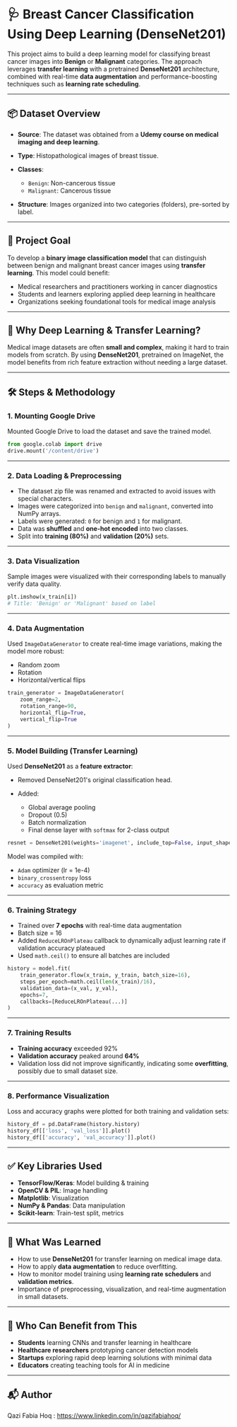 

# 🩺 Breast Cancer Classification Using Deep Learning (DenseNet201)

This project aims to build a deep learning model for classifying breast cancer images into **Benign** or **Malignant** categories. The approach leverages **transfer learning** with a pretrained **DenseNet201** architecture, combined with real-time **data augmentation** and performance-boosting techniques such as **learning rate scheduling**.

---

## 📦 Dataset Overview

* **Source**: The dataset was obtained from a **Udemy course on medical imaging and deep learning**.
* **Type**: Histopathological images of breast tissue.
* **Classes**:

  * `Benign`: Non-cancerous tissue
  * `Malignant`: Cancerous tissue
* **Structure**: Images organized into two categories (folders), pre-sorted by label.

---

## 🎯 Project Goal

To develop a **binary image classification model** that can distinguish between benign and malignant breast cancer images using **transfer learning**. This model could benefit:

* Medical researchers and practitioners working in cancer diagnostics
* Students and learners exploring applied deep learning in healthcare
* Organizations seeking foundational tools for medical image analysis

---

## 🧠 Why Deep Learning & Transfer Learning?

Medical image datasets are often **small and complex**, making it hard to train models from scratch. By using **DenseNet201**, pretrained on ImageNet, the model benefits from rich feature extraction without needing a large dataset.

---

## 🛠️ Steps & Methodology

### 1. **Mounting Google Drive**

Mounted Google Drive to load the dataset and save the trained model.

```python
from google.colab import drive
drive.mount('/content/drive')
```

---

### 2. **Data Loading & Preprocessing**

* The dataset zip file was renamed and extracted to avoid issues with special characters.
* Images were categorized into `benign` and `malignant`, converted into NumPy arrays.
* Labels were generated: `0` for benign and `1` for malignant.
* Data was **shuffled** and **one-hot encoded** into two classes.
* Split into **training (80%)** and **validation (20%)** sets.

---

### 3. **Data Visualization**

Sample images were visualized with their corresponding labels to manually verify data quality.

```python
plt.imshow(x_train[i])
# Title: 'Benign' or 'Malignant' based on label
```

---

### 4. **Data Augmentation**

Used `ImageDataGenerator` to create real-time image variations, making the model more robust:

* Random zoom
* Rotation
* Horizontal/vertical flips

```python
train_generator = ImageDataGenerator(
    zoom_range=2,
    rotation_range=90,
    horizontal_flip=True,
    vertical_flip=True
)
```

---

### 5. **Model Building (Transfer Learning)**

Used **DenseNet201** as a **feature extractor**:

* Removed DenseNet201's original classification head.
* Added:

  * Global average pooling
  * Dropout (0.5)
  * Batch normalization
  * Final dense layer with `softmax` for 2-class output

```python
resnet = DenseNet201(weights='imagenet', include_top=False, input_shape=(224, 224, 3))
```

Model was compiled with:

* `Adam` optimizer (lr = 1e-4)
* `binary_crossentropy` loss
* `accuracy` as evaluation metric

---

### 6. **Training Strategy**

* Trained over **7 epochs** with real-time data augmentation
* Batch size = 16
* Added `ReduceLROnPlateau` callback to dynamically adjust learning rate if validation accuracy plateaued
* Used `math.ceil()` to ensure all batches are included

```python
history = model.fit(
    train_generator.flow(x_train, y_train, batch_size=16),
    steps_per_epoch=math.ceil(len(x_train)/16),
    validation_data=(x_val, y_val),
    epochs=7,
    callbacks=[ReduceLROnPlateau(...)]
)
```

---

### 7. **Training Results**

* **Training accuracy** exceeded 92%
* **Validation accuracy** peaked around **64%**
* Validation loss did not improve significantly, indicating some **overfitting**, possibly due to small dataset size.



---

### 8. **Performance Visualization**

Loss and accuracy graphs were plotted for both training and validation sets:

```python
history_df = pd.DataFrame(history.history)
history_df[['loss', 'val_loss']].plot()
history_df[['accuracy', 'val_accuracy']].plot()
```


---

## ✅ Key Libraries Used

* **TensorFlow/Keras**: Model building & training
* **OpenCV & PIL**: Image handling
* **Matplotlib**: Visualization
* **NumPy & Pandas**: Data manipulation
* **Scikit-learn**: Train-test split, metrics

---

## 📌 What Was Learned

* How to use **DenseNet201** for transfer learning on medical image data.
* How to apply **data augmentation** to reduce overfitting.
* How to monitor model training using **learning rate schedulers** and **validation metrics**.
* Importance of preprocessing, visualization, and real-time augmentation in small datasets.

---

## 🤝 Who Can Benefit from This

* **Students** learning CNNs and transfer learning in healthcare
* **Healthcare researchers** prototyping cancer detection models
* **Startups** exploring rapid deep learning solutions with minimal data
* **Educators** creating teaching tools for AI in medicine


---

## 📬 Author
Qazi Fabia Hoq : https://www.linkedin.com/in/qazifabiahoq/ 




